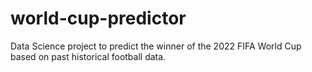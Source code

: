 # world-cup-predictor
Data Science project to predict the winner of the 2022 FIFA World Cup based on past historical football data.
